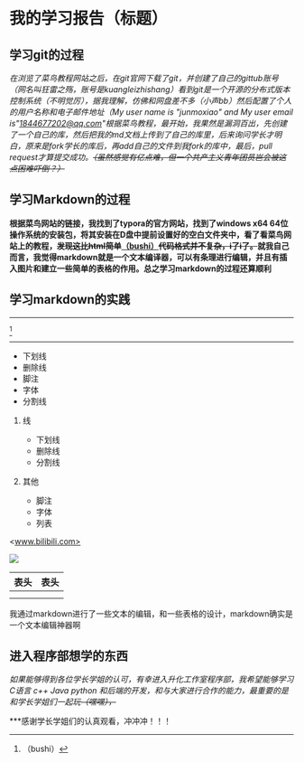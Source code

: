 # 我的学习报告（标题）

## 学习git的过程

*在浏览了菜鸟教程网站之后，在git官网下载了git，并创建了自己的gittub账号（网名叫狂雷之殇，账号是kuangleizhishang）看到git是一个开源的分布式版本控制系统（不明觉厉），据我理解，仿佛和网盘差不多（小声bb）然后配置了个人的用户名称和电子邮件地址（My user name is "junmoxiao" and My user email is"1844677202@qq.com"根据菜鸟教程，最开始，我果然是漏洞百出，先创建了一个自己的库，然后把我的md文档上传到了自己的库里，后来询问学长才明白，原来是fork学长的库后，再add自己的文件到我fork的库中，最后，pull request才算提交成功。~~（虽然感觉有亿点难，但一个共产主义青年团员岂会被这点困难吓倒？）~~*

## 学习Markdown的过程

**根据菜鸟网站的链接，我找到了typora的官方网站，找到了windows x64 64位操作系统的安装包，将其安装在D盘中提前设置好的空白文件夹中，看了看菜鸟网站上的教程，~~发现这比html简单~~<u>（bushi）</u>~~代码格式并不复杂，i了i了。~~就我自己而言，我觉得markdown就是一个文本编译器，可以有条理进行编辑，并且有插入图片和建立一些简单的表格的作用。总之学习markdown的过程还算顺利**

## 学习markdown的实践

***

 [^这是脚注]



[^这是脚注]: （bushi）

***

* 下划线
* 删除线
* 脚注
* 字体
* 分割线

1. 线
   * 下划线
   * 删除线
   * 分割线

2. 其他
   * 脚注
   * 字体
   * 列表

<www.bilibili.com> 

<img src="file:///D|/image/Hamburgers.png">

| 表头 | 表头 |
| ---- | ---- |
|      |      |
|      |      |

我通过markdown进行了一些文本的编辑，和一些表格的设计，markdown确实是一个文本编辑神器啊

## 进入程序部想学的东西

*如果能够得到各位学长学姐的认可，有幸进入升化工作室程序部，我希望能够学习C语言 c++ Java python 和后端的开发，和与大家进行合作的能力，最重要的是和学长学姐们一起玩~~（嘿嘿），~~*

***感谢学长学姐们的认真观看，冲冲冲！！！
